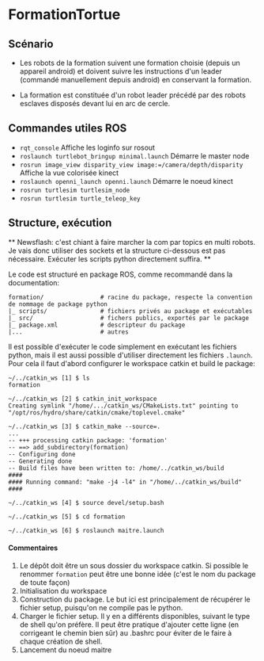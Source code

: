FormationTortue
===============

## Scénario

- Les robots de la formation suivent une formation choisie (depuis un appareil android) et doivent suivre les instructions d'un leader (commandé manuellement depuis android) en conservant la formation.

- La formation est constituée d'un robot leader précédé par des robots esclaves disposés devant lui en arc de cercle.


## Commandes utiles ROS

* `rqt_console` Affiche les loginfo sur rosout
* `roslaunch turtlebot_bringup minimal.launch` Démarre le master node
* `rosrun image_view disparity_view image:=/camera/depth/disparity` Affiche la vue colorisée kinect
* `roslaunch openni_launch openni.launch` Démarre le noeud kinect
* `rosrun turtlesim turtlesim_node`
* `rosrun turtlesim turtle_teleop_key`

## Structure, exécution

** Newsflash: c'est chiant à faire marcher la com par topics en multi robots. Je vais donc utiliser des sockets et la structure ci-dessous est pas nécessaire. Exécuter les scripts python directement suffira. **

Le code est structuré en package ROS, comme recommandé dans la documentation:

```
formation/                # racine du package, respecte la convention de nommage de package python
|_ scripts/               # fichiers privés au package et exécutables
|_ src/                   # fichers publics, exportés par le package
|_ package.xml            # descripteur du package
|...                      # autres
```

Il est possible d'exécuter le code simplement en exécutant les fichiers python, mais il est aussi possible d'utiliser directement les fichiers `.launch`. Pour cela il faut d'abord configurer le workspace catkin et build le package:

```
~/../catkin_ws [1] $ ls
formation

~/../catkin_ws [2] $ catkin_init_workspace
Creating symlink "/home/.../catkin_ws/CMakeLists.txt" pointing to "/opt/ros/hydro/share/catkin/cmake/toplevel.cmake"

~/../catkin_ws [3] $ catkin_make --source=.
...
-- +++ processing catkin package: 'formation'
-- ==> add_subdirectory(formation)
-- Configuring done
-- Generating done
-- Build files have been written to: /home/../catkin_ws/build
####
#### Running command: "make -j4 -l4" in "/home/../catkin_ws/build"
####

~/../catkin_ws [4] $ source devel/setup.bash

~/../catkin_ws [5] $ cd formation

~/../catkin_ws [6] $ roslaunch maitre.launch

```

#### Commentaires

1. Le dépôt doit être un sous dossier du workspace catkin. Si possible le renommer `formation` peut être une bonne idée (c'est le nom du package de toute façon)
2. Initialisation du workspace
3. Construction du package. Le but ici est principalement de récupérer le fichier setup, puisqu'on ne compile pas le python.
4. Charger le fichier setup. Il y en a différents disponibles, suivant le type de shell qu'on préfère. Il peut être pratique d'ajouter cette ligne (en corrigeant le chemin bien sûr) au .bashrc pour éviter de le faire à chaque création de shell.
6. Lancement du noeud maitre
